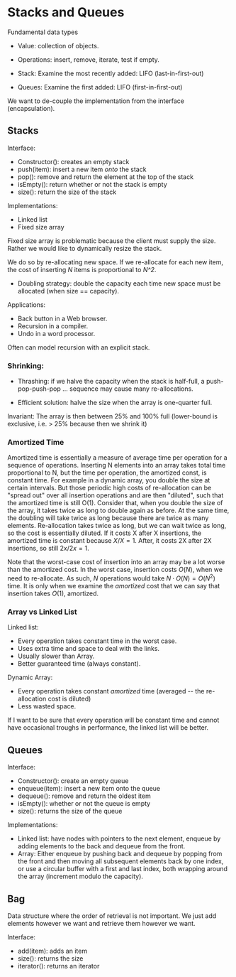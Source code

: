 # Stacks and Queues

Fundamental data types

- Value: collection of objects.
- Operations: insert, remove, iterate, test if empty.

- Stack: Examine the most recently added: LIFO (last-in-first-out)
- Queues: Examine the first added: LIFO (first-in-first-out)

We want to de-couple the implementation from the interface (encapsulation).

## Stacks

Interface:

- Constructor(): creates an empty stack
- push(item): insert a new item *onto* the stack
- pop(): remove and return the element at the top of the stack
- isEmpty(): return whether or not the stack is empty
- size(): return the size of the stack

Implementations:

- Linked list
- Fixed size array

Fixed size array is problematic because the client must supply the size. Rather we would like to dynamically resize the stack.

We do so by re-allocating new space. If we re-allocate for each new item, the cost of inserting *N* items is proportional to *N^2*.

- Doubling strategy: double the capacity each time new space must be allocated (when size == capacity).

Applications:

- Back button in a Web browser.
- Recursion in a compiler.
- Undo in a word processor.

Often can model recursion with an explicit stack.

### Shrinking:

- Thrashing: if we halve the capacity when the stack is half-full, a push-pop-push-pop ... sequence may cause many re-allocations.

- Efficient solution: halve the size when the array is one-quarter full.

Invariant: The array is then between 25% and 100% full (lower-bound is exclusive, i.e. > 25% because then we shrink it)

### Amortized Time

Amortized time is essentially a measure of average time per operation for a
sequence of operations. Inserting N elements into an array takes total time
proportional to N, but the time per operation, the amortized const, is constant
time. For example in a dynamic array, you double the size at certain
intervals. But those periodic high costs of re-allocation can be "spread out"
over all insertion operations and are then "diluted", such that the amortized
time is still O(1). Consider that, when you double the size of the array, it
takes twice as long to double again as before. At the same time, the doubling
will take twice as long because there are twice as many elements. Re-allocation
takes twice as long, but we can wait twice as long, so the cost is essentially
diluted. If it costs X after X insertions, the amortized time is constant
because $X/X = 1$. After, it costs 2X after 2X insertions, so still $2x/2x =
1$.

Note that the worst-case cost of insertion into an array may be a lot worse
than the amortized cost. In the worst case, insertion costs $O(N)$, when we need
to re-allocate. As such, $N$ operations would take $N \cdot O(N) = O(N^2)$
time. It is only when we examine the *amortized* cost that we can say that
insertion takes $O(1)$, amortized.

### Array vs Linked List

Linked list:

- Every operation takes constant time in the worst case.
- Uses extra time and space to deal with the links.
- Usually slower than Array.
- Better guaranteed time (always constant).

Dynamic Array:

- Every operation takes constant *amortized* time (averaged -- the re-allocation cost is diluted)
- Less wasted space.

If I want to be sure that every operation will be constant time and cannot have occasional troughs in performance, the linked list will be better.

## Queues

Interface:

- Constructor(): create an empty queue
- enqueue(item): insert a new item onto the queue
- dequeue(): remove and return the oldest item
- isEmpty(): whether or not the queue is empty
- size(): returns the size of the queue

Implementations:

- Linked list: have nodes with pointers to the next element, enqueue by adding elements to the back and dequeue from the front.
- Array: Either enqueue by pushing back and dequeue by popping from the front and then moving all subsequent elements back by one index, or use a circular buffer with a first and last index, both wrapping around the array (increment modulo the capacity).

## Bag

Data structure where the order of retrieval is not important. We just add elements however we want and retrieve them however we want.

Interface:

- add(item): adds an item
- size(): returns the size
- iterator(): returns an iterator

